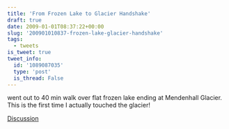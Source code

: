 ```yaml
---
title: 'From Frozen Lake to Glacier Handshake'
draft: true
date: 2009-01-01T08:37:22+00:00
slug: '200901010837-frozen-lake-glacier-handshake'
tags:
  - tweets
is_tweet: true
tweet_info:
  id: '1089087035'
  type: 'post'
  is_thread: False
---
```




went out to 40 min walk over flat frozen lake ending at Mendenhall Glacier. This is the first time I actually touched the glacier!

[Discussion](https://x.com/sytelus/status/1089087035)
